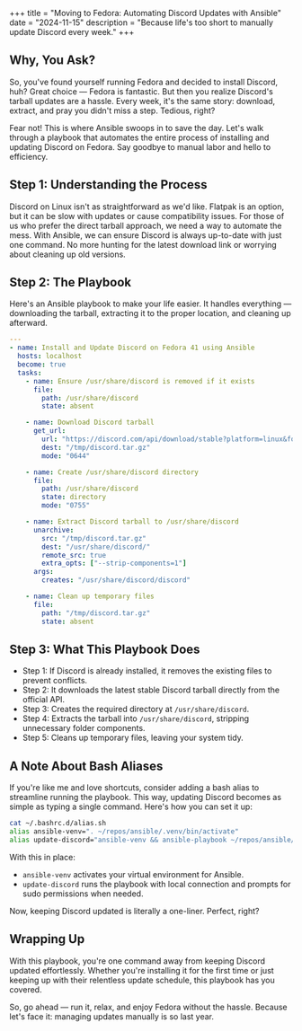 +++
title = "Moving to Fedora: Automating Discord Updates with Ansible"
date = "2024-11-15"
description = "Because life's too short to manually update Discord every week."
+++

## Why, You Ask?

So, you've found yourself running Fedora and decided to install Discord, huh? Great choice — Fedora is fantastic. But then you realize Discord's tarball updates are a hassle. Every week, it's the same story: download, extract, and pray you didn't miss a step. Tedious, right?

Fear not! This is where Ansible swoops in to save the day. Let's walk through a playbook that automates the entire process of installing and updating Discord on Fedora. Say goodbye to manual labor and hello to efficiency.

## Step 1: Understanding the Process

Discord on Linux isn't as straightforward as we'd like. Flatpak is an option, but it can be slow with updates or cause compatibility issues. For those of us who prefer the direct tarball approach, we need a way to automate the mess. With Ansible, we can ensure Discord is always up-to-date with just one command. No more hunting for the latest download link or worrying about cleaning up old versions.

## Step 2: The Playbook
Here's an Ansible playbook to make your life easier. It handles everything — downloading the tarball, extracting it to the proper location, and cleaning up afterward.

```yml
---
- name: Install and Update Discord on Fedora 41 using Ansible
  hosts: localhost
  become: true
  tasks:
    - name: Ensure /usr/share/discord is removed if it exists
      file:
        path: /usr/share/discord
        state: absent

    - name: Download Discord tarball
      get_url:
        url: "https://discord.com/api/download/stable?platform=linux&format=tar.gz"
        dest: "/tmp/discord.tar.gz"
        mode: "0644"

    - name: Create /usr/share/discord directory
      file:
        path: /usr/share/discord
        state: directory
        mode: "0755"

    - name: Extract Discord tarball to /usr/share/discord
      unarchive:
        src: "/tmp/discord.tar.gz"
        dest: "/usr/share/discord/"
        remote_src: true
        extra_opts: ["--strip-components=1"]
      args:
        creates: "/usr/share/discord/discord"

    - name: Clean up temporary files
      file:
        path: "/tmp/discord.tar.gz"
        state: absent
```

## Step 3: What This Playbook Does

- Step 1: If Discord is already installed, it removes the existing files to prevent conflicts.
- Step 2: It downloads the latest stable Discord tarball directly from the official API.
- Step 3: Creates the required directory at `/usr/share/discord`.
- Step 4: Extracts the tarball into `/usr/share/discord`, stripping unnecessary folder components.
- Step 5: Cleans up temporary files, leaving your system tidy.

## A Note About Bash Aliases

If you're like me and love shortcuts, consider adding a bash alias to streamline running the playbook. This way, updating Discord becomes as simple as typing a single command. Here's how you can set it up:

```bash
cat ~/.bashrc.d/alias.sh
alias ansible-venv=". ~/repos/ansible/.venv/bin/activate"
alias update-discord="ansible-venv && ansible-playbook ~/repos/ansible/update-discord.yml --connection=local -K"
```

With this in place:

- `ansible-venv` activates your virtual environment for Ansible.
- `update-discord` runs the playbook with local connection and prompts for sudo permissions when needed.

Now, keeping Discord updated is literally a one-liner. Perfect, right?

## Wrapping Up
With this playbook, you're one command away from keeping Discord updated effortlessly. Whether you're installing it for the first time or just keeping up with their relentless update schedule, this playbook has you covered.

So, go ahead — run it, relax, and enjoy Fedora without the hassle. Because let's face it: managing updates manually is so last year.
